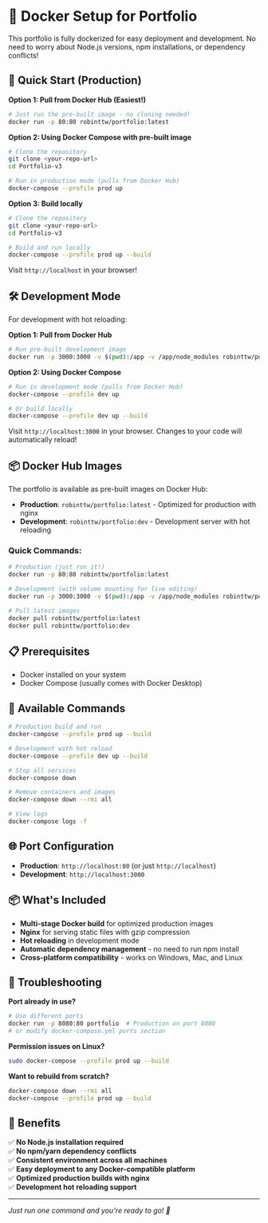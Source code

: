 # 🐳 Docker Setup for Portfolio

This portfolio is fully dockerized for easy deployment and development. No need to worry about Node.js versions, npm installations, or dependency conflicts!

## 🚀 Quick Start (Production)

**Option 1: Pull from Docker Hub (Easiest!)**
```bash
# Just run the pre-built image - no cloning needed!
docker run -p 80:80 robinttw/portfolio:latest
```

**Option 2: Using Docker Compose with pre-built image**
```bash
# Clone the repository
git clone <your-repo-url>
cd Portfolio-v3

# Run in production mode (pulls from Docker Hub)
docker-compose --profile prod up
```

**Option 3: Build locally**
```bash
# Clone the repository
git clone <your-repo-url>
cd Portfolio-v3

# Build and run locally
docker-compose --profile prod up --build
```

Visit `http://localhost` in your browser!

## 🛠️ Development Mode

For development with hot reloading:

**Option 1: Pull from Docker Hub**
```bash
# Run pre-built development image
docker run -p 3000:3000 -v $(pwd):/app -v /app/node_modules robinttw/portfolio:dev
```

**Option 2: Using Docker Compose**
```bash
# Run in development mode (pulls from Docker Hub)
docker-compose --profile dev up

# Or build locally
docker-compose --profile dev up --build
```

Visit `http://localhost:3000` in your browser. Changes to your code will automatically reload!

## 📦 Docker Hub Images

The portfolio is available as pre-built images on Docker Hub:

- **Production**: `robinttw/portfolio:latest` - Optimized for production with nginx
- **Development**: `robinttw/portfolio:dev` - Development server with hot reloading

### Quick Commands:
```bash
# Production (just run it!)
docker run -p 80:80 robinttw/portfolio:latest

# Development (with volume mounting for live editing)
docker run -p 3000:3000 -v $(pwd):/app -v /app/node_modules robinttw/portfolio:dev

# Pull latest images
docker pull robinttw/portfolio:latest
docker pull robinttw/portfolio:dev
```

## 📋 Prerequisites

- Docker installed on your system
- Docker Compose (usually comes with Docker Desktop)

## 🔧 Available Commands

```bash
# Production build and run
docker-compose --profile prod up --build

# Development with hot reload
docker-compose --profile dev up --build

# Stop all services
docker-compose down

# Remove containers and images
docker-compose down --rmi all

# View logs
docker-compose logs -f
```

## 🌐 Port Configuration

- **Production**: `http://localhost:80` (or just `http://localhost`)
- **Development**: `http://localhost:3000`

## 📦 What's Included

- **Multi-stage Docker build** for optimized production images
- **Nginx** for serving static files with gzip compression
- **Hot reloading** in development mode
- **Automatic dependency management** - no need to run npm install
- **Cross-platform compatibility** - works on Windows, Mac, and Linux

## 🚨 Troubleshooting

**Port already in use?**
```bash
# Use different ports
docker run -p 8080:80 portfolio  # Production on port 8080
# or modify docker-compose.yml ports section
```

**Permission issues on Linux?**
```bash
sudo docker-compose --profile prod up --build
```

**Want to rebuild from scratch?**
```bash
docker-compose down --rmi all
docker-compose --profile prod up --build
```

## 🎯 Benefits

✅ **No Node.js installation required**  
✅ **No npm/yarn dependency conflicts**  
✅ **Consistent environment across all machines**  
✅ **Easy deployment to any Docker-compatible platform**  
✅ **Optimized production builds with nginx**  
✅ **Development hot reloading support**

---

*Just run one command and you're ready to go! 🎉* 